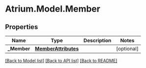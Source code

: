 # Atrium.Model.Member
## Properties

Name | Type | Description | Notes
------------ | ------------- | ------------- | -------------
**_Member** | [**MemberAttributes**](MemberAttributes.md) |  | [optional] 

[[Back to Model list]](../README.md#documentation-for-models) [[Back to API list]](../README.md#documentation-for-api-endpoints) [[Back to README]](../README.md)

